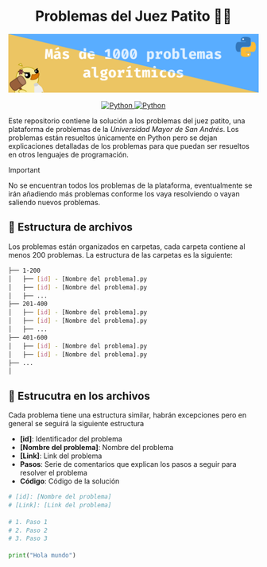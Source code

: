 <h1 align="center">Problemas del Juez Patito 🔨🦆</h1>

![](./assets/banner.png)

<p align="center">
    <a href="https://www.python.org/">
        <img alt="Python" src="https://img.shields.io/badge/python-%2314354C.svg?style=for-the-badge&logo=python&logoColor=white"/>
    </a>
    <a href="https://jv.umsa.bo/oj/problemset.php">
        <img alt="Python" src="https://img.shields.io/badge/Juez Patito-4285F4.svg?style=for-the-badge&logo=microsoftedge&logoColor=white"/>
    </a>
</p>

Este repositorio contiene la solución a los problemas del juez patito, una plataforma de problemas de la *Universidad Mayor de San Andrés*. Los problemas están resueltos únicamente en Python pero se dejan explicaciones detalladas de los problemas para que puedan ser resueltos en otros lenguajes de programación.

> [!IMPORTANT]
> No se encuentran todos los problemas de la plataforma, eventualmente se irán añadiendo más problemas conforme los vaya resolviendo o vayan saliendo nuevos problemas.

## 📁 Estructura de archivos

Los problemas están organizados en carpetas, cada carpeta contiene al menos 200 problemas. La estructura de las carpetas es la siguiente:

```bash
├── 1-200
│   ├── [id] - [Nombre del problema].py
│   ├── [id] - [Nombre del problema].py
│   ├── ...
├── 201-400
│   ├── [id] - [Nombre del problema].py
│   ├── [id] - [Nombre del problema].py
│   ├── ...
├── 401-600
│   ├── [id] - [Nombre del problema].py
│   ├── [id] - [Nombre del problema].py
├── ...
│
```


## 📄 Estrucutra en los archivos

Cada problema tiene una estructura similar, habrán excepciones pero en general se seguirá la siguiente estructura

- **[id]**: Identificador del problema
- **[Nombre del problema]**: Nombre del problema
- **[Link]**: Link del problema
- **Pasos**: Serie de comentarios que explican los pasos a seguir para resolver el problema
- **Código**: Código de la solución

```python
# [id]: [Nombre del problema]
# [Link]: [Link del problema]

# 1. Paso 1
# 2. Paso 2
# 3. Paso 3

print("Hola mundo")
```